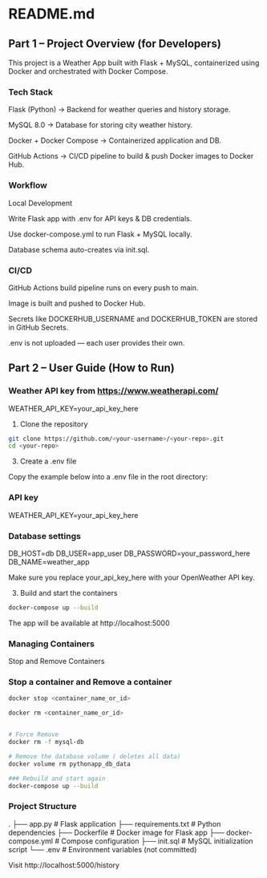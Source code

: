 # README.md

## Part 1 – Project Overview (for Developers)

This project is a Weather App built with Flask + MySQL, containerized using Docker and orchestrated with Docker Compose.

### Tech Stack

Flask (Python) → Backend for weather queries and history storage.

MySQL 8.0 → Database for storing city weather history.

Docker + Docker Compose → Containerized application and DB.

GitHub Actions → CI/CD pipeline to build & push Docker images to Docker Hub.

### Workflow

Local Development

Write Flask app with .env for API keys & DB credentials.

Use docker-compose.yml to run Flask + MySQL locally.

Database schema auto-creates via init.sql.

### CI/CD

GitHub Actions build pipeline runs on every push to main.

Image is built and pushed to Docker Hub.

Secrets like DOCKERHUB_USERNAME and DOCKERHUB_TOKEN are stored in GitHub Secrets.

.env is not uploaded — each user provides their own.

## Part 2 – User Guide (How to Run)

### Weather API key from https://www.weatherapi.com/
WEATHER_API_KEY=your_api_key_here

1. Clone the repository

```bash
git clone https://github.com/<your-username>/<your-repo>.git
cd <your-repo>
```

3. Create a .env file

Copy the example below into a .env file in the root directory:

### API key
WEATHER_API_KEY=your_api_key_here

### Database settings
DB_HOST=db
DB_USER=app_user
DB_PASSWORD=your_password_here
DB_NAME=weather_app


Make sure you replace your_api_key_here with your OpenWeather API key.

3. Build and start the containers

```bash
docker-compose up --build
```


The app will be available at http://localhost:5000

### Managing Containers

Stop and Remove Containers

### Stop a container and Remove a container
```bash
docker stop <container_name_or_id>

docker rm <container_name_or_id>
```

```bash

# Force Remove
docker rm -f mysql-db

# Remove the database volume ( deletes all data)
docker volume rm pythonapp_db_data

### Rebuild and start again
docker-compose up --build
```

### Project Structure
.
├── app.py               # Flask application
├── requirements.txt     # Python dependencies
├── Dockerfile           # Docker image for Flask app
├── docker-compose.yml   # Compose configuration
├── init.sql             # MySQL initialization script
└── .env                 # Environment variables (not committed)

Visit http://localhost:5000/history



